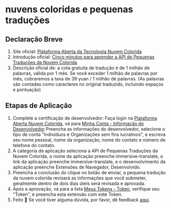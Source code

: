 # nuvens coloridas e pequenas traduções

## Declaração Breve

1. Site oficial: [Plataforma Aberta da Tecnologia Nuvem Colorida](https://dashboard.caiyunapp.com/)
2. Introdução oficial: [Cinco minutos para aprender a API de Pequenas Traduções da Nuvem Colorida](https://docs.caiyunapp.com/blog/2018/09/03/lingocloud-api/)
3. Descrição oficial de: a cota gratuita de tradução é de 1 milhão de palavras, válida por 1 mês. Se você exceder 1 milhão de palavras por mês, cobraremos a taxa de 39 yuan / 1 milhão de palavras. (As palavras são contadas como caracteres no original traduzido, incluindo espaços e pontuação)

## Etapas de Aplicação

1. Complete a certificação de desenvolvedor: Faça login na [Plataforma Aberta Nuvem Colorida](https://dashboard.caiyunapp.com/), vá para [Minha Conta - Informação do Desenvolvedor](https://dashboard.caiyunapp.com/user/user/info/) Preencha as informações do desenvolvedor, selecione o tipo de conta "Indivíduos e Organizações sem fins lucrativos", e escreva seu nome pessoal, nome da organização, nome do contato e número de telefone do contato.
2. A categoria de aplicação seleciona a API de Pequenas Traduções da Nuvem Colorida, o nome da aplicação preenche immersive-translate, o link da aplicação preenche immersive-translate, e o desenvolvimento da aplicação preenche Extensões de Navegador, Desenvolvido.
3. Preencha a conclusão do clique no botão de enviar, a pequena tradução da nuvem colorida revisará as informações que você submeter, geralmente dentro de dois dias úteis será revisada e aprovada.
4. Após a aprovação, vá para a lista [Meus Tokens - Token](https://dashboard.caiyunapp.com/v1/token/), verifique seu "Token", e preencha esta extensão com este Token.
5. Feito 🎉 Se você tiver alguma dúvida, por favor, dê feedback [aqui](https://github.com/immersive-translate/immersive-translate/issues/137).
